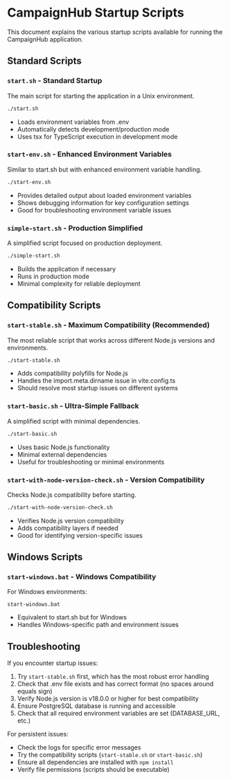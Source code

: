 # CampaignHub Startup Scripts

This document explains the various startup scripts available for running the CampaignHub application.

## Standard Scripts

### `start.sh` - Standard Startup
The main script for starting the application in a Unix environment.
```bash
./start.sh
```
- Loads environment variables from .env
- Automatically detects development/production mode
- Uses tsx for TypeScript execution in development mode

### `start-env.sh` - Enhanced Environment Variables
Similar to start.sh but with enhanced environment variable handling.
```bash
./start-env.sh
```
- Provides detailed output about loaded environment variables
- Shows debugging information for key configuration settings
- Good for troubleshooting environment variable issues

### `simple-start.sh` - Production Simplified
A simplified script focused on production deployment.
```bash
./simple-start.sh
```
- Builds the application if necessary
- Runs in production mode
- Minimal complexity for reliable deployment

## Compatibility Scripts

### `start-stable.sh` - Maximum Compatibility (Recommended)
The most reliable script that works across different Node.js versions and environments.
```bash
./start-stable.sh
```
- Adds compatibility polyfills for Node.js
- Handles the import.meta.dirname issue in vite.config.ts
- Should resolve most startup issues on different systems

### `start-basic.sh` - Ultra-Simple Fallback
A simplified script with minimal dependencies.
```bash
./start-basic.sh
```
- Uses basic Node.js functionality
- Minimal external dependencies
- Useful for troubleshooting or minimal environments

### `start-with-node-version-check.sh` - Version Compatibility
Checks Node.js compatibility before starting.
```bash
./start-with-node-version-check.sh
```
- Verifies Node.js version compatibility
- Adds compatibility layers if needed
- Good for identifying version-specific issues

## Windows Scripts

### `start-windows.bat` - Windows Compatibility
For Windows environments:
```
start-windows.bat
```
- Equivalent to start.sh but for Windows
- Handles Windows-specific path and environment issues

## Troubleshooting

If you encounter startup issues:

1. Try `start-stable.sh` first, which has the most robust error handling
2. Check that .env file exists and has correct format (no spaces around equals sign)
3. Verify Node.js version is v18.0.0 or higher for best compatibility
4. Ensure PostgreSQL database is running and accessible
5. Check that all required environment variables are set (DATABASE_URL, etc.)

For persistent issues:
- Check the logs for specific error messages
- Try the compatibility scripts (`start-stable.sh` or `start-basic.sh`)
- Ensure all dependencies are installed with `npm install`
- Verify file permissions (scripts should be executable)